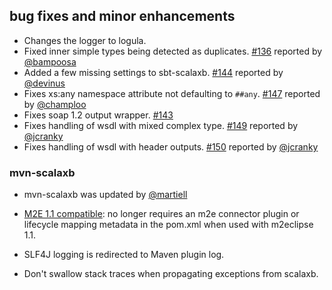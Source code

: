 ## bug fixes and minor enhancements
- Changes the logger to logula.
- Fixed inner simple types being detected as duplicates. [#136][136] reported by [@bampoosa][@bampoosa]
- Added a few missing settings to sbt-scalaxb. [#144][144] reported by [@devinus][@devinus]
- Fixes xs:any namespace attribute not defaulting to `##any`. [#147][147] reported by [@champloo][@champloo]
- Fixes soap 1.2 output wrapper. [#143][143]
- Fixes handling of wsdl with mixed complex type. [#149][149] reported by [@jcranky][@jcranky]
- Fixes handling of wsdl with header outputs. [#150][150] reported by [@jcranky][@jcranky]

### mvn-scalaxb
- mvn-scalaxb was updated by [@martiell][@martiell]
- [M2E 1.1 compatible][m2e]: no longer requires an m2e connector plugin or
  lifecycle mapping metadata in the pom.xml when used with m2eclipse 1.1.
- SLF4J logging is redirected to Maven plugin log.
- Don't swallow stack traces when propagating exceptions from scalaxb.

  [136]: https://github.com/eed3si9n/scalaxb/issues/136
  [143]: https://github.com/eed3si9n/scalaxb/issues/143
  [144]: https://github.com/eed3si9n/scalaxb/issues/144
  [147]: https://github.com/eed3si9n/scalaxb/issues/147
  [149]: https://github.com/eed3si9n/scalaxb/issues/149
  [150]: https://github.com/eed3si9n/scalaxb/issues/150
  [m2e]: http://wiki.eclipse.org/M2E_compatible_maven_plugins
  [@bampoosa]: https://github.com/bampoosa
  [@devinus]: https://github.com/devinus
  [@martiell]: https://github.com/martiell
  [@champloo]: https://github.com/champloo
  [@jcranky]: https://github.com/jcranky
